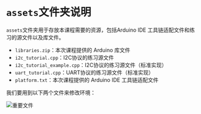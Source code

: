 # `assets`文件夹说明

`assets`文件夹用于存放本课程需要的资源，包括Arduino IDE 工具链适配文件和练习的源文件以及库文件。

- `libraries.zip`：本次课程提供的 Arduino 库文件
- `i2c_tutorial.cpp`：I2C协议的练习源文件
- `i2c_tutorial_example.cpp`：I2C协议的练习源文件（标准实现）
- `uart_tutorial.cpp`：UART协议的练习源文件（标准实现）
- `platform.txt`：本次课程提供的 Arduino IDE 工具链适配文件

我们要用到以下两个文件来修改环境：

![重要文件](/00/000-important-files.png)